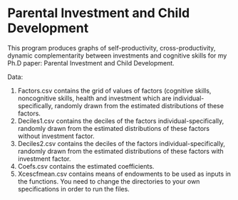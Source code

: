 # Parental Investment and Child Development
This program produces graphs of self-productivity, cross-productivity, dynamic complementarity between investments and cognitive skills for my Ph.D paper: Parental Investment and Child Development.

Data:
1. Factors.csv contains the grid of values of factors (cognitive skills, noncognitive skills, health and investment which are individual-specifically, randomly drawn from the estimated distributions of these factors.
2. Deciles1.csv contains the deciles of the factors individual-specifically, randomly drawn from the estimated distributions of these factors without investment factor.
3. Deciles2.csv contains the deciles of the factors individual-specifically, randomly drawn from the estimated distributions of these factors with investment factor. 
4. Coefs.csv contains the estimated coefficients.
5. Xcescfmean.csv contains means of endowments to be used as inputs in the functions.
You need to change the directories to your own specifications in order to run the files.
